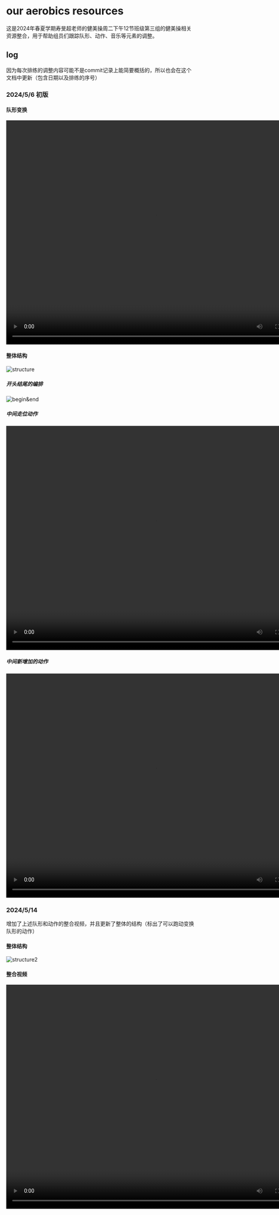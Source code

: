 # our aerobics resources

这是2024年春夏学期寿旻超老师的健美操周二下午12节班级第三组的健美操相关资源整合，用于帮助组员们跟踪队形、动作、音乐等元素的调整。

## log

因为每次排练的调整内容可能不是commit记录上能简要概括的，所以也会在这个文档中更新（包含日期以及排练的序号）

### 2024/5/6 初版

#### 队形变换

<video width="800" height="600" controls>
  <source src="video/formation.mp4" type="video/mp4">
  Your browser does not support the video tag.
</video>


#### 整体结构

![structure](img/structure.jpg)

##### 开头结尾的编排

![begin&end](img/begin_and_end.jpg)

##### 中间走位动作

<video width="800" height="600" controls>
  <source src="video/moving.mp4" type="video/mp4">
  Your browser does not support the video tag.
</video>


##### 中间新增加的动作

<video width="800" height="600" controls>
  <source src="video/new_move_mid.mp4" type="video/mp4">
  Your browser does not support the video tag.
</video>


### 2024/5/14
增加了上述队形和动作的整合视频，并且更新了整体的结构（标出了可以跑动变换队形的动作）

#### 整体结构
![structure2](img/structure2.jpg)

#### 整合视频
<video width="800" height="600" controls>
  <source src="video/integration.mp4" type="video/mp4">
  Your browser does not support the video tag.
</video>
